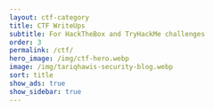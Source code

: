 ```yaml
---
layout: ctf-category
title: CTF WriteUps
subtitle: For HackTheBox and TryHackMe challenges
order: 3
permalink: /ctf/
hero_image: /img/ctf-hero.webp
image: /img/tariqhawis-security-blog.webp
sort: title
show_ads: true
show_sidebar: true
---
```


